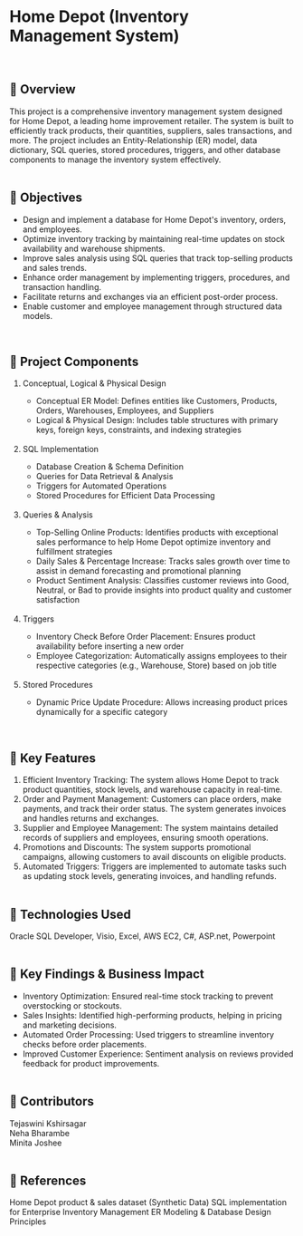 # Home Depot (Inventory Management System)
<br>

## 📌 Overview
This project is a comprehensive inventory management system designed for Home Depot, a leading home improvement retailer. The system is built to efficiently track products, their quantities, suppliers, sales transactions, and more. The project includes an Entity-Relationship (ER) model, data dictionary, SQL queries, stored procedures, triggers, and other database components to manage the inventory system effectively.
<br><br>

## 🎯 Objectives
- Design and implement a database for Home Depot's inventory, orders, and employees.
- Optimize inventory tracking by maintaining real-time updates on stock availability and warehouse shipments.
- Improve sales analysis using SQL queries that track top-selling products and sales trends.
- Enhance order management by implementing triggers, procedures, and transaction handling.
- Facilitate returns and exchanges via an efficient post-order process.
- Enable customer and employee management through structured data models.
<br>

## 📂 Project Components
<ol>
<li>Conceptual, Logical & Physical Design</li>
<ul> 
  <li>Conceptual ER Model: Defines entities like Customers, Products, Orders, Warehouses, Employees, and Suppliers</li>
  <li>Logical & Physical Design: Includes table structures with primary keys, foreign keys, constraints, and indexing strategies</li></ul>
<br>  
  
<li>SQL Implementation</li>
<ul>
  <li>Database Creation & Schema Definition</li>
  <li>Queries for Data Retrieval & Analysis</li>
  <li>Triggers for Automated Operations</li>
  <li>Stored Procedures for Efficient Data Processing</li></ul>
<br> 
  
<li>Queries & Analysis</li>
<ul>
  <li>Top-Selling Online Products: Identifies products with exceptional sales performance to       help Home Depot optimize inventory and fulfillment strategies</li>
  <li>Daily Sales & Percentage Increase: Tracks sales growth over time to assist in demand       forecasting and promotional planning</li>
  <li>Product Sentiment Analysis: Classifies customer reviews into Good, Neutral, or Bad to       provide insights into product quality and customer satisfaction</li></ul>
<br> 

<li>Triggers</li>
<ul>
  <li>Inventory Check Before Order Placement: Ensures product availability before inserting a new order</li>
  <li>Employee Categorization: Automatically assigns employees to their respective categories (e.g., Warehouse, Store) based on job title</li></ul>
<br> 

<li>Stored Procedures</li>
<ul><li>Dynamic Price Update Procedure: Allows increasing product prices dynamically for a specific category</li></ul></ol>
<br>

## 📌 Key Features
1. Efficient Inventory Tracking: The system allows Home Depot to track product quantities, stock levels, and warehouse capacity in real-time.
2. Order and Payment Management: Customers can place orders, make payments, and track their order status. The system generates invoices and handles returns and exchanges.
3. Supplier and Employee Management: The system maintains detailed records of suppliers and employees, ensuring smooth operations.
4. Promotions and Discounts: The system supports promotional campaigns, allowing customers to avail discounts on eligible products.
5. Automated Triggers: Triggers are implemented to automate tasks such as updating stock levels, generating invoices, and handling refunds.
<br><br>

## 🚀 Technologies Used
Oracle SQL Developer, Visio, Excel, AWS EC2, C#, ASP.net, Powerpoint
<br><br>

## 📜 Key Findings & Business Impact
- Inventory Optimization: Ensured real-time stock tracking to prevent overstocking or stockouts.
- Sales Insights: Identified high-performing products, helping in pricing and marketing decisions.
- Automated Order Processing: Used triggers to streamline inventory checks before order placements.
- Improved Customer Experience: Sentiment analysis on reviews provided feedback for product improvements.
<br><br>


## 📢 Contributors
Tejaswini Kshirsagar <br>
Neha Bharambe <br>
Minita Joshee
<br><br>


## 🔗 References
Home Depot product & sales dataset (Synthetic Data)
SQL implementation for Enterprise Inventory Management
ER Modeling & Database Design Principles
